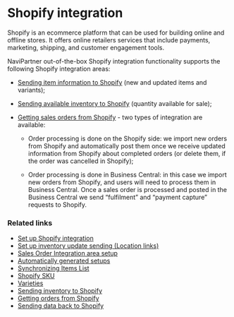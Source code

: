 # Shopify integration

Shopify is an ecommerce platform that can be used for building online and offline stores. It offers online retailers services that include payments, marketing, shipping, and customer engagement tools.

NaviPartner out-of-the-box Shopify integration functionality supports the following Shopify integration areas:

- [Sending item information to Shopify](./howto/syncitemslist.md) (new and updated items and variants);

- [Sending available inventory to Shopify](./explanation/sending_inventory.md) (quantity available for sale);

- [Getting sales orders from Shopify](./explanation/getting_orders.md) - two types of integration are available:         

    -	Order processing is done on the Shopify side: we import new orders from Shopify and automatically post them once we receive updated information from Shopify about completed orders (or delete them, if the order was cancelled in Shopify);

    -	Order processing is done in Business Central: in this case we import new orders from Shopify, and users will need to process them in Business Central. Once a sales order is processed and posted in the Business Central we send “fulfilment” and “payment capture” requests to Shopify.


### Related links
- [Set up Shopify integration](./howto/setupshopifyintegration.md)
- [Set up inventory update sending (Location links)](./howto/inventoryupdates.md)
- [Sales Order Integration area setup](./howto/salesordersetup.md)
- [Automatically generated setups](./explanation/autogeneratedsetups.md)
- [Synchronizing Items List](./howto/syncitemslist.md)
- [Shopify SKU](./explanation/shopifysku.md)
- [Varieties](./explanation/varieties.md)
- [Sending inventory to Shopify](./explanation/sending_inventory.md)
- [Getting orders from Shopify](./explanation/getting_orders.md)
- [Sending data back to Shopify](./explanation/senddataback.md)
